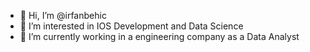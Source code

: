- 👋 Hi, I’m @irfanbehic
- 👀 I’m interested in IOS Development and Data Science
- 🌱 I’m currently working in a engineering company as a Data Analyst

<!---
irfanbehic/irfanbehic is a ✨ special ✨ repository because its `README.md` (this file) appears on your GitHub profile.
You can click the Preview link to take a look at your changes.
--->
